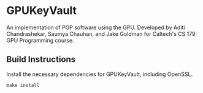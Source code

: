 # GPUKeyVault

An implementation of PGP software using the GPU. Developed by Aditi Chandrashekar, Saumya Chauhan, and Jake Goldman for Caltech's CS 179: GPU Programming course. 

## Build Instructions ##

Install the necessary dependencies for GPUKeyVault, including OpenSSL. 

`make install`